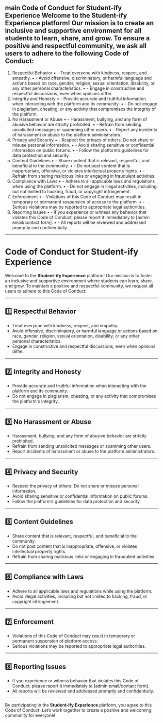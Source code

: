main
Code of Conduct for Student-ify Experience
Welcome to the Student-ify Experience platform! Our mission is to create an inclusive and supportive environment for all students to learn, share, and grow. To ensure a positive and respectful community, we ask all users to adhere to the following Code of Conduct:
---
1. Respectful Behavior
•	- Treat everyone with kindness, respect, and empathy.
•	- Avoid offensive, discriminatory, or harmful language and actions based on race, gender, religion, sexual orientation, disability, or any other personal characteristics.
•	- Engage in constructive and respectful discussions, even when opinions differ.
2. Integrity and Honesty
•	- Provide accurate and truthful information when interacting with the platform and its community.
•	- Do not engage in plagiarism, cheating, or any activity that compromises the integrity of the platform.
3. No Harassment or Abuse
•	- Harassment, bullying, and any form of abusive behavior are strictly prohibited.
•	- Refrain from sending unsolicited messages or spamming other users.
•	- Report any incidents of harassment or abuse to the platform administrators.
4. Privacy and Security
•	- Respect the privacy of others. Do not share or misuse personal information.
•	- Avoid sharing sensitive or confidential information on public forums.
•	- Follow the platform’s guidelines for data protection and security.
5. Content Guidelines
•	- Share content that is relevant, respectful, and beneficial to the community.
•	- Do not post content that is inappropriate, offensive, or violates intellectual property rights.
•	- Refrain from sharing malicious links or engaging in fraudulent activities.
6. Compliance with Laws
•	- Adhere to all applicable laws and regulations when using the platform.
•	- Do not engage in illegal activities, including but not limited to hacking, fraud, or copyright infringement.
7. Enforcement
•	- Violations of this Code of Conduct may result in temporary or permanent suspension of access to the platform.
•	- Serious violations may be reported to appropriate legal authorities.
8. Reporting Issues
•	- If you experience or witness any behavior that violates this Code of Conduct, please report it immediately to [admin email/contact form].
•	- All reports will be reviewed and addressed promptly and confidentially.
---

# Code of Conduct for Student-ify Experience

Welcome to the **Student-ify Experience** platform! Our mission is to foster an inclusive and supportive environment where students can learn, share, and grow. To maintain a positive and respectful community, we request all users to adhere to this Code of Conduct:

---

## 1️⃣ Respectful Behavior
- Treat everyone with kindness, respect, and empathy.
- Avoid offensive, discriminatory, or harmful language or actions based on race, gender, religion, sexual orientation, disability, or any other personal characteristics.
- Engage in constructive and respectful discussions, even when opinions differ.

---

## 2️⃣ Integrity and Honesty
- Provide accurate and truthful information when interacting with the platform and its community.
- Do not engage in plagiarism, cheating, or any activity that compromises the platform's integrity.

---

## 3️⃣ No Harassment or Abuse
- Harassment, bullying, and any form of abusive behavior are strictly prohibited.
- Refrain from sending unsolicited messages or spamming other users.
- Report incidents of harassment or abuse to the platform administrators.

---

## 4️⃣ Privacy and Security
- Respect the privacy of others. Do not share or misuse personal information.
- Avoid sharing sensitive or confidential information on public forums.
- Follow the platform’s guidelines for data protection and security.

---

## 5️⃣ Content Guidelines
- Share content that is relevant, respectful, and beneficial to the community.
- Do not post content that is inappropriate, offensive, or violates intellectual property rights.
- Refrain from sharing malicious links or engaging in fraudulent activities.

---

## 6️⃣ Compliance with Laws
- Adhere to all applicable laws and regulations while using the platform.
- Avoid illegal activities, including but not limited to hacking, fraud, or copyright infringement.

---

## 7️⃣ Enforcement
- Violations of this Code of Conduct may result in temporary or permanent suspension of platform access.
- Serious violations may be reported to appropriate legal authorities.

---

## 8️⃣ Reporting Issues
- If you experience or witness behavior that violates this Code of Conduct, please report it immediately to [admin email/contact form].
- All reports will be reviewed and addressed promptly and confidentially.

---

By participating in the **Student-ify Experience** platform, you agree to this Code of Conduct. Let’s work together to create a positive and welcoming community for everyone!

